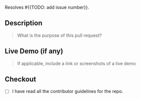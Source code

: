 Resolves #{{TODO: add issue number}}.

## Description

> What is the purpose of this pull request?

## Live Demo (if any)
> If applicable, include a link or screenshots of a live demo

## Checkout
- [ ] I have read all the contributor guidelines for the repo.
